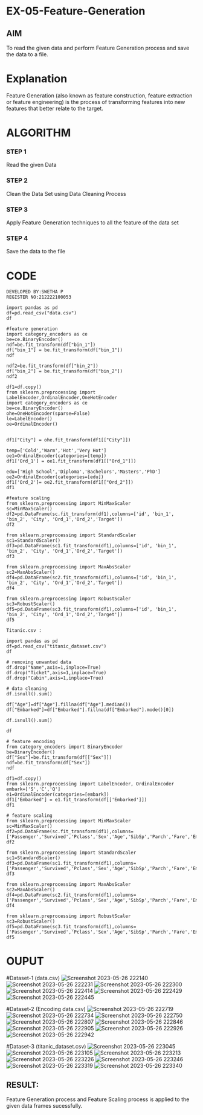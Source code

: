 # EX-05-Feature-Generation


## AIM
To read the given data and perform Feature Generation process and save the data to a file. 

# Explanation
Feature Generation (also known as feature construction, feature extraction or feature engineering) is the process of transforming features into new features that better relate to the target.
 

# ALGORITHM
### STEP 1
Read the given Data
### STEP 2
Clean the Data Set using Data Cleaning Process
### STEP 3
Apply Feature Generation techniques to all the feature of the data set
### STEP 4
Save the data to the file


# CODE
```
DEVELOPED BY:SWETHA P
REGISTER NO:212222100053

import pandas as pd
df=pd.read_csv("data.csv")
df

#feature generation
import category_encoders as ce
be=ce.BinaryEncoder()
ndf=be.fit_transform(df["bin_1"])
df["bin_1"] = be.fit_transform(df["bin_1"])
ndf

ndf2=be.fit_transform(df["bin_2"])
df["bin_2"] = be.fit_transform(df["bin_2"])
ndf2

df1=df.copy()
from sklearn.preprocessing import LabelEncoder,OrdinalEncoder,OneHotEncoder
import category_encoders as ce
be=ce.BinaryEncoder()
ohe=OneHotEncoder(sparse=False)
le=LabelEncoder()
oe=OrdinalEncoder()


df1["City"] = ohe.fit_transform(df1[["City"]])

temp=['Cold','Warm','Hot','Very Hot']
oe1=OrdinalEncoder(categories=[temp])
df1['Ord_1'] = oe1.fit_transform(df1[["Ord_1"]])

edu=['High School','Diploma','Bachelors','Masters','PhD']
oe2=OrdinalEncoder(categories=[edu])
df1['Ord_2']= oe2.fit_transform(df1[["Ord_2"]])
df1

#feature scaling
from sklearn.preprocessing import MinMaxScaler
sc=MinMaxScaler()
df2=pd.DataFrame(sc.fit_transform(df1),columns=['id', 'bin_1', 'bin_2', 'City', 'Ord_1','Ord_2','Target'])
df2

from sklearn.preprocessing import StandardScaler
sc1=StandardScaler()
df3=pd.DataFrame(sc1.fit_transform(df1),columns=['id', 'bin_1', 'bin_2', 'City', 'Ord_1','Ord_2','Target'])
df3

from sklearn.preprocessing import MaxAbsScaler
sc2=MaxAbsScaler()
df4=pd.DataFrame(sc2.fit_transform(df1),columns=['id', 'bin_1', 'bin_2', 'City', 'Ord_1','Ord_2','Target'])
df4

from sklearn.preprocessing import RobustScaler
sc3=RobustScaler()
df5=pd.DataFrame(sc3.fit_transform(df1),columns=['id', 'bin_1', 'bin_2', 'City', 'Ord_1','Ord_2','Target'])
df5
```

```
Titanic.csv :

import pandas as pd
df=pd.read_csv("titanic_dataset.csv")
df

# removing unwanted data
df.drop("Name",axis=1,inplace=True)
df.drop("Ticket",axis=1,inplace=True)
df.drop("Cabin",axis=1,inplace=True)

# data cleaning
df.isnull().sum()

df["Age"]=df["Age"].fillna(df["Age"].median())
df["Embarked"]=df["Embarked"].fillna(df["Embarked"].mode()[0])

df.isnull().sum()

df

# feature encoding
from category_encoders import BinaryEncoder
be=BinaryEncoder()
df["Sex"]=be.fit_transform(df[["Sex"]])
ndf=be.fit_transform(df["Sex"])
ndf

df1=df.copy()
from sklearn.preprocessing import LabelEncoder, OrdinalEncoder
embark=['S','C','Q']
e1=OrdinalEncoder(categories=[embark])
df1['Embarked'] = e1.fit_transform(df[['Embarked']])
df1

# feature scaling
from sklearn.preprocessing import MinMaxScaler
sc=MinMaxScaler()
df2=pd.DataFrame(sc.fit_transform(df1),columns=['Passenger','Survived','Pclass','Sex','Age','SibSp','Parch','Fare','Embarked'])
df2

from sklearn.preprocessing import StandardScaler
sc1=StandardScaler()
df3=pd.DataFrame(sc1.fit_transform(df1),columns=['Passenger','Survived','Pclass','Sex','Age','SibSp','Parch','Fare','Embarked'])
df3

from sklearn.preprocessing import MaxAbsScaler
sc2=MaxAbsScaler()
df4=pd.DataFrame(sc2.fit_transform(df1),columns=['Passenger','Survived','Pclass','Sex','Age','SibSp','Parch','Fare','Embarked'])
df4

from sklearn.preprocessing import RobustScaler
sc3=RobustScaler()
df5=pd.DataFrame(sc3.fit_transform(df1),columns=['Passenger','Survived','Pclass','Sex','Age','SibSp','Parch','Fare','Embarked'])
df5
```


# OUPUT

#Dataset-1 (data.csv)
![Screenshot 2023-05-26 222140](https://github.com/swetha1510/EX-05-Feature-Generation/assets/120623583/278a7a94-4a72-46d6-8747-dfccc95fa230)
![Screenshot 2023-05-26 222231](https://github.com/swetha1510/EX-05-Feature-Generation/assets/120623583/2d97950b-f03b-499b-a7e7-22f6c1779ab3)
![Screenshot 2023-05-26 222300](https://github.com/swetha1510/EX-05-Feature-Generation/assets/120623583/1697e0d1-8307-4a78-886a-a15a0f430108)
![Screenshot 2023-05-26 222414](https://github.com/swetha1510/EX-05-Feature-Generation/assets/120623583/1d34f151-f655-4940-a720-ce6a289ef093)
![Screenshot 2023-05-26 222429](https://github.com/swetha1510/EX-05-Feature-Generation/assets/120623583/63f089d8-e05b-4b78-8f59-6363152de704)
![Screenshot 2023-05-26 222445](https://github.com/swetha1510/EX-05-Feature-Generation/assets/120623583/29258501-937d-4390-8e36-fbd0993a76c2)

#Dataset-2 (Encoding data.csv)
![Screenshot 2023-05-26 222719](https://github.com/swetha1510/EX-05-Feature-Generation/assets/120623583/4a72e3a5-0121-449e-985d-2cd2440ad5f4)
![Screenshot 2023-05-26 222734](https://github.com/swetha1510/EX-05-Feature-Generation/assets/120623583/30484bdb-16eb-4e04-9867-24ed3a72d7b6)
![Screenshot 2023-05-26 222750](https://github.com/swetha1510/EX-05-Feature-Generation/assets/120623583/791e6685-b42d-4178-8535-3f4ce0562727)
![Screenshot 2023-05-26 222807](https://github.com/swetha1510/EX-05-Feature-Generation/assets/120623583/a5de5449-77c6-4200-92ee-e768a4ba917e)
![Screenshot 2023-05-26 222846](https://github.com/swetha1510/EX-05-Feature-Generation/assets/120623583/e767932d-c2ac-492c-8953-ff3609f12bf7)
![Screenshot 2023-05-26 222905](https://github.com/swetha1510/EX-05-Feature-Generation/assets/120623583/59e328db-f331-4f33-a110-4e5f84d066ac)
![Screenshot 2023-05-26 222926](https://github.com/swetha1510/EX-05-Feature-Generation/assets/120623583/c0a025d3-02ac-4191-9723-2e3a03a999bd)
![Screenshot 2023-05-26 222942](https://github.com/swetha1510/EX-05-Feature-Generation/assets/120623583/e3988672-7650-4d55-83a8-797bbb1e2e2e)

#Dataset-3 (titanic_dataset.csv)
![Screenshot 2023-05-26 223045](https://github.com/swetha1510/EX-05-Feature-Generation/assets/120623583/a15d3cea-0431-4625-a7a8-ca8811410795)
![Screenshot 2023-05-26 223105](https://github.com/swetha1510/EX-05-Feature-Generation/assets/120623583/19d4e3b9-8e6b-4f08-8a35-1514bc1d4b31)
![Screenshot 2023-05-26 223213](https://github.com/swetha1510/EX-05-Feature-Generation/assets/120623583/09af1e34-7aa1-4776-a053-261c814aceb6)
![Screenshot 2023-05-26 223226](https://github.com/swetha1510/EX-05-Feature-Generation/assets/120623583/eaee60c0-5973-4191-b977-1106efe8713a)
![Screenshot 2023-05-26 223246](https://github.com/swetha1510/EX-05-Feature-Generation/assets/120623583/a6ac90d9-c356-4ea4-95ca-6221c5cf9ae8)
![Screenshot 2023-05-26 223319](https://github.com/swetha1510/EX-05-Feature-Generation/assets/120623583/2888cfeb-2a1b-4e9d-b52a-b47c5f56ebb8)
![Screenshot 2023-05-26 223340](https://github.com/swetha1510/EX-05-Feature-Generation/assets/120623583/16110702-ecb6-4e9c-8ba0-b1c86ff64604)


## RESULT:
Feature Generation process and Feature Scaling process is applied to the given data frames sucessfully.





